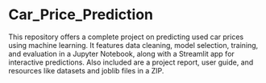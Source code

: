 # Car_Price_Prediction
This repository offers a complete project on predicting used car prices using machine learning. It features data cleaning, model selection, training, and evaluation in a Jupyter Notebook, along with a Streamlit app for interactive predictions. Also included are a project report, user guide, and resources like datasets and joblib files in a ZIP.
